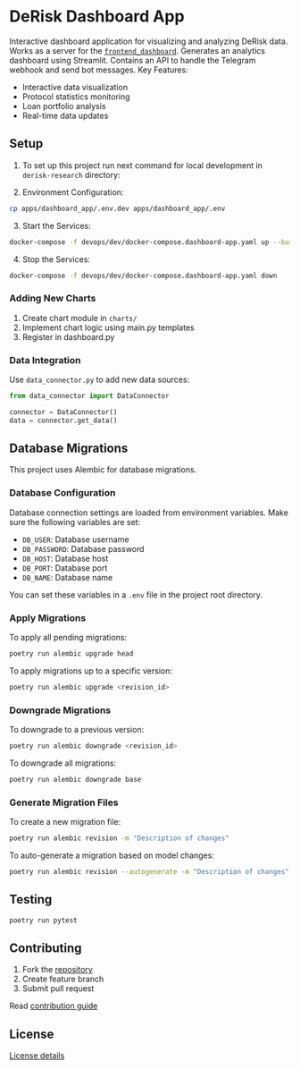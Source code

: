 # DeRisk Dashboard App
Interactive dashboard application for visualizing and analyzing DeRisk data.
Works as a server for the [`frontend_dashboard`](./apps/frontend_dashboard/README.md). Generates an analytics dashboard using Streamlit. Contains an API to handle the Telegram webhook and send bot messages.
Key Features:
- Interactive data visualization
- Protocol statistics monitoring
- Loan portfolio analysis
- Real-time data updates



## Setup
1. To set up this project run next command for local development in `derisk-research` directory:

2. Environment Configuration:
```bash
cp apps/dashboard_app/.env.dev apps/dashboard_app/.env
```
3. Start the Services:

```bash
docker-compose -f devops/dev/docker-compose.dashboard-app.yaml up --build
```
4. Stop the Services:
```bash
docker-compose -f devops/dev/docker-compose.dashboard-app.yaml down
```


### Adding New Charts

1. Create chart module in `charts/`
2. Implement chart logic using main.py templates
3. Register in dashboard.py

### Data Integration

Use `data_connector.py` to add new data sources:

```python
from data_connector import DataConnector

connector = DataConnector()
data = connector.get_data()
```

## Database Migrations

This project uses Alembic for database migrations.

### Database Configuration

Database connection settings are loaded from environment variables. Make sure the following variables are set:

- `DB_USER`: Database username
- `DB_PASSWORD`: Database password
- `DB_HOST`: Database host
- `DB_PORT`: Database port
- `DB_NAME`: Database name

You can set these variables in a `.env` file in the project root directory.

### Apply Migrations

To apply all pending migrations:

```bash
poetry run alembic upgrade head
```

To apply migrations up to a specific version:

```bash
poetry run alembic upgrade <revision_id>
```

### Downgrade Migrations

To downgrade to a previous version:

```bash
poetry run alembic downgrade <revision_id>
```

To downgrade all migrations:

```bash
poetry run alembic downgrade base
```

### Generate Migration Files

To create a new migration file:

```bash
poetry run alembic revision -m "Description of changes"
```

To auto-generate a migration based on model changes:

```bash
poetry run alembic revision --autogenerate -m "Description of changes"
```

## Testing

```bash
poetry run pytest
```

## Contributing

1. Fork the [repository](https://github.com/CarmineOptions/derisk-research)
2. Create feature branch
3. Submit pull request

Read [contribution guide](https://github.com/CarmineOptions/derisk-research/blob/master/CONTRIBUTING.md)

## License

[License details](https://github.com/CarmineOptions/derisk-research/blob/master/LICENSE.txt)
